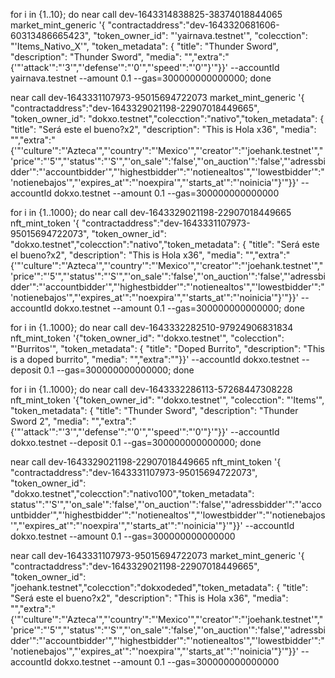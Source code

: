 

for i in {1..10}; do near call dev-1643314838825-38374018844065 market_mint_generic '{ "contractaddress":"dev-1643320681606-60313486665423", "token_owner_id": "'yairnava.testnet'", "colecction": "'Items_Nativo_X'", "token_metadata": { "title": "Thunder Sword", "description": "Thunder Sword", "media": "","extra":"{'"'attack'":"'3'","'defense'":"'0'","'speed'":"'0'"}'"}}'  --accountId yairnava.testnet --amount 0.1 --gas=300000000000000; done

near call dev-1643331107973-95015694722073 market_mint_generic '{ "contractaddress":"dev-1643329021198-22907018449665", "token_owner_id": "dokxo.testnet","colecction":"nativo","token_metadata": { "title": "Será este el bueno?x2", "description": "This is Hola x36", "media": "","extra":"{'"'culture'":"'Azteca'","'country'":"'Mexico'","'creator'":"'joehank.testnet'","'price'":"'5'","'status'":"'S'","'on_sale'":'false',"'on_auction'":'false',"'adressbidder'":"'accountbidder'","'highestbidder'":"'notienealtos'","'lowestbidder'":"'notienebajos'","'expires_at'":"'noexpira'","'starts_at'":"'noinicia'"}'"}}' --accountId dokxo.testnet  --amount 0.1 --gas=300000000000000


for i in {1..1000}; do near call dev-1643329021198-22907018449665 nft_mint_token '{ "contractaddress":"dev-1643331107973-95015694722073", "token_owner_id": "dokxo.testnet","colecction":"nativo","token_metadata": { "title": "Será este el bueno?x2", "description": "This is Hola x36", "media": "","extra":"{'"'culture'":"'Azteca'","'country'":"'Mexico'","'creator'":"'joehank.testnet'","'price'":"'5'","'status'":"'S'","'on_sale'":'false',"'on_auction'":'false',"'adressbidder'":"'accountbidder'","'highestbidder'":"'notienealtos'","'lowestbidder'":"'notienebajos'","'expires_at'":"'noexpira'","'starts_at'":"'noinicia'"}'"}}' --accountId dokxo.testnet  --amount 0.1 --gas=300000000000000; done



for i in {1..1000}; do near call dev-1643332282510-97924906831834 nft_mint_token '{"token_owner_id": "'dokxo.testnet'", "colecction": "'Burritos'", "token_metadata": { "title": "Doped Burrito", "description": "This is a doped burrito", "media": "","extra":""}}' --accountId dokxo.testnet --deposit 0.1 --gas=300000000000000; done


for i in {1..1000}; do near call dev-1643332286113-57268447308228 nft_mint_token '{"token_owner_id": "'dokxo.testnet'", "colecction": "'Items'", "token_metadata": { "title": "Thunder Sword", "description": "Thunder Sword 2", "media": "","extra":"{'"'attack'":"'3'","'defense'":"'0'","'speed'":"'0'"}'"}}' --accountId dokxo.testnet --deposit 0.1 --gas=300000000000000; done


near call dev-1643329021198-22907018449665 nft_mint_token '{ "contractaddress":"dev-1643331107973-95015694722073", "token_owner_id": "dokxo.testnet","colecction":"nativo100","token_metadata": status'":"'S'","'on_sale'":'false',"'on_auction'":'false',"'adressbidder'":"'accountbidder'","'highestbidder'":"'notienealtos'","'lowestbidder'":"'notienebajos'","'expires_at'":"'noexpira'","'starts_at'":"'noinicia'"}'"}}' --accountId dokxo.testnet  --amount 0.1 --gas=300000000000000


near call dev-1643331107973-95015694722073 market_mint_generic '{ "contractaddress":"dev-1643329021198-22907018449665", "token_owner_id": "joehank.testnet","colecction":"dokxodeded","token_metadata": { "title": "Será este el bueno?x2", "description": "This is Hola x36", "media": "","extra":"{'"'culture'":"'Azteca'","'country'":"'Mexico'","'creator'":"'joehank.testnet'","'price'":"'5'","'status'":"'S'","'on_sale'":'false',"'on_auction'":'false',"'adressbidder'":"'accountbidder'","'highestbidder'":"'notienealtos'","'lowestbidder'":"'notienebajos'","'expires_at'":"'noexpira'","'starts_at'":"'noinicia'"}'"}}' --accountId dokxo.testnet  --amount 0.1 --gas=300000000000000